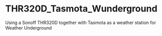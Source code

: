 # THR320D_Tasmota_Wunderground
Using a Sonoff THR320D together with Tasmota as a weather station for Weather Underground
